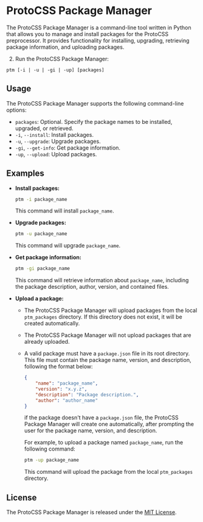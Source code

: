 # ProtoCSS Package Manager

The ProtoCSS Package Manager is a command-line tool written in Python that allows you to manage and install packages for the ProtoCSS preprocessor. It provides functionality for installing, upgrading, retrieving package information, and uploading packages.

2. Run the ProtoCSS Package Manager:

```
ptm [-i | -u | -gi | -up] [packages]
```
## Usage

The ProtoCSS Package Manager supports the following command-line options:

- `packages`: Optional. Specify the package names to be installed, upgraded, or retrieved.
- `-i`, `--install`: Install packages.
- `-u`, `--upgrade`: Upgrade packages.
- `-gi`, `--get-info`: Get package information.
- `-up`, `--upload`: Upload packages.

## Examples

* **Install packages:**
    ```bash
    ptm -i package_name
    ```
    This command will install `package_name`.


* **Upgrade packages:**
    
    ```bash
    ptm -u package_name
    ```
    This command will upgrade `package_name`.


* **Get package information:**

    ```bash
    ptm -gi package_name
    ```
    
    This command will retrieve information about `package_name`, including the package description, author, version, and contained files.


* **Upload a package:**
  * The ProtoCSS Package Manager will upload packages from the local `ptm_packages` directory. If this directory does not exist, it will be created automatically. 
  * The ProtoCSS Package Manager will not upload packages that are already uploaded.
  * A valid package must have a `package.json` file in its root directory. This file must contain the package name, version, and description, following the format below:
    ```json
    {
        "name": "package_name",
        "version": "x.y.z",
        "description": "Package description.",
        "author": "author_name"
    }
    ```
    if the package doesn't have a `package.json` file, the ProtoCSS Package Manager will create one automatically, after prompting the user for the package name, version, and description.
  
    For example, to upload a package named `package_name`, run the following command:
    ```bash
    ptm -up package_name
    ```
    
    This command will upload the package from the local `ptm_packages` directory.

## License

The ProtoCSS Package Manager is released under the [MIT License](LICENSE).
